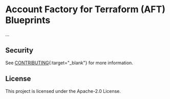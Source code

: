 # Account Factory for Terraform (AFT) Blueprints

...

## Security

See [CONTRIBUTING](https://github.com/awslabs/aft-blueprints/blob/main/CONTRIBUTING.md#security-issue-notifications){:target="\_blank"} for more information.

## License

This project is licensed under the Apache-2.0 License.
